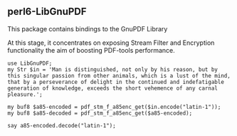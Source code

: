 perl6-LibGnuPDF
----------------
This package contains bindings to the GnuPDF Library

At this stage, it concentrates on exposing Stream Filter and Encryption functionality
the aim of boosting PDF-tools performance.

```
use LibGnuPDF;
my Str $in = 'Man is distinguished, not only by his reason, but by this singular passion from other animals, which is a lust of the mind, that by a perseverance of delight in the continued and indefatigable generation of knowledge, exceeds the short vehemence of any carnal pleasure.';

my buf8 $a85-encoded = pdf_stm_f_a85enc_get($in.encode("latin-1"));
my buf8 $a85-decoded = pdf_stm_f_a85enc_get($a85-encoded);

say a85-encoded.decode("latin-1");
```
